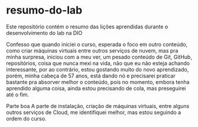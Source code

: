 # resumo-do-lab
Este repositório contém o resumo das lições aprendidas durante o desenvolvimento do lab na DIO

Confesso que quando iniciei o curso, esperada o foco em outro conteúdo, como criar máquinas virtuais entre outros serviços de nuvem, mas pra minha surpresa, iniciou com a meu ver, um pesado conteúdo de Git, GitHub, repositórios, coisa que nunca mexi na vida, não que eu não esteja achando interessante, por ao contrário, estou gostando muito do novo aprendizado, porém, minha cabeça de 57 anos, está dando nó e precisarei praticar bastante pra absorver melhor o conteúdo, pois no momento, embora tenha aprendido alguma coisa, ainda estou precisando de cola, mas preseguirei até o fim.

Parte boa
A parte de instalação, criação de máquinas virtuais, entre alguns outros serviços de Cloud, me identifiquei melhor, mas estou seguindo a ordem do curso.
